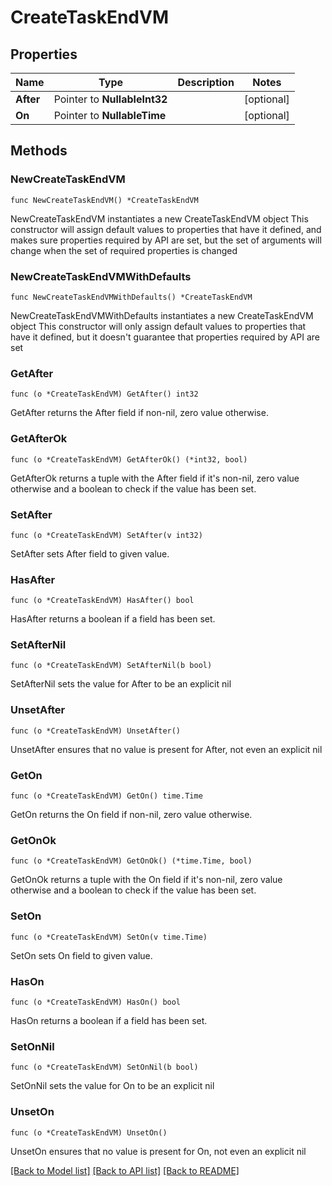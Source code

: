 # CreateTaskEndVM

## Properties

Name | Type | Description | Notes
------------ | ------------- | ------------- | -------------
**After** | Pointer to **NullableInt32** |  | [optional] 
**On** | Pointer to **NullableTime** |  | [optional] 

## Methods

### NewCreateTaskEndVM

`func NewCreateTaskEndVM() *CreateTaskEndVM`

NewCreateTaskEndVM instantiates a new CreateTaskEndVM object
This constructor will assign default values to properties that have it defined,
and makes sure properties required by API are set, but the set of arguments
will change when the set of required properties is changed

### NewCreateTaskEndVMWithDefaults

`func NewCreateTaskEndVMWithDefaults() *CreateTaskEndVM`

NewCreateTaskEndVMWithDefaults instantiates a new CreateTaskEndVM object
This constructor will only assign default values to properties that have it defined,
but it doesn't guarantee that properties required by API are set

### GetAfter

`func (o *CreateTaskEndVM) GetAfter() int32`

GetAfter returns the After field if non-nil, zero value otherwise.

### GetAfterOk

`func (o *CreateTaskEndVM) GetAfterOk() (*int32, bool)`

GetAfterOk returns a tuple with the After field if it's non-nil, zero value otherwise
and a boolean to check if the value has been set.

### SetAfter

`func (o *CreateTaskEndVM) SetAfter(v int32)`

SetAfter sets After field to given value.

### HasAfter

`func (o *CreateTaskEndVM) HasAfter() bool`

HasAfter returns a boolean if a field has been set.

### SetAfterNil

`func (o *CreateTaskEndVM) SetAfterNil(b bool)`

 SetAfterNil sets the value for After to be an explicit nil

### UnsetAfter
`func (o *CreateTaskEndVM) UnsetAfter()`

UnsetAfter ensures that no value is present for After, not even an explicit nil
### GetOn

`func (o *CreateTaskEndVM) GetOn() time.Time`

GetOn returns the On field if non-nil, zero value otherwise.

### GetOnOk

`func (o *CreateTaskEndVM) GetOnOk() (*time.Time, bool)`

GetOnOk returns a tuple with the On field if it's non-nil, zero value otherwise
and a boolean to check if the value has been set.

### SetOn

`func (o *CreateTaskEndVM) SetOn(v time.Time)`

SetOn sets On field to given value.

### HasOn

`func (o *CreateTaskEndVM) HasOn() bool`

HasOn returns a boolean if a field has been set.

### SetOnNil

`func (o *CreateTaskEndVM) SetOnNil(b bool)`

 SetOnNil sets the value for On to be an explicit nil

### UnsetOn
`func (o *CreateTaskEndVM) UnsetOn()`

UnsetOn ensures that no value is present for On, not even an explicit nil

[[Back to Model list]](../README.md#documentation-for-models) [[Back to API list]](../README.md#documentation-for-api-endpoints) [[Back to README]](../README.md)


